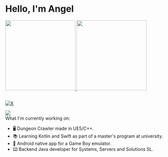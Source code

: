 # Hello, I'm Angel
<div>
  <a href="https://github.com/egenad">
  <img height="220em" src="https://github-readme-stats.vercel.app/api?username=egenad&show_icons=true&theme=github_dark&include_all_commits=false&count_private=true"/>
  <img height="220em" src="https://github-readme-stats.vercel.app/api/top-langs/?username=egenad&layout=compact&langs_count=10&theme=github_dark"/>
</div>

##


  [![X](https://img.shields.io/badge/X-%23000000.svg?logo=X&logoColor=white)](https://x.com/angeljterol) 
<div> 
  <a href="https://www.linkedin.com/in/%C3%A1ngel-jes%C3%BAs-terol-mart%C3%ADnez-052640187/" target="_blank"><img src="https://img.shields.io/badge/-LinkedIn-%230077B5?style=for-the-badge&logo=linkedin&logoColor=white" target="_blank"></a> 
</div>
What I'm currently working on:
  
- 🖥️ Dungeon Crawler made in UE5/C++.
- 📚 Learning Kotlin and Swift as part of a master's program at university.
- 📱 Android native app for a Game Boy emulator.
- ⌨️ Backend Java developer for Systems, Servers and Solutions SL.

